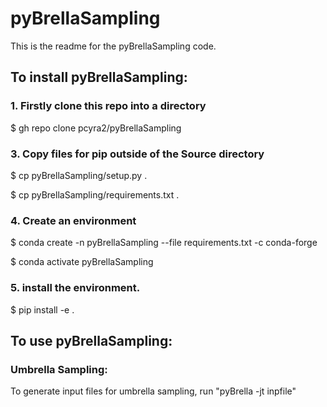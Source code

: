 # pyBrellaSampling
This is the readme for the pyBrellaSampling code. 

## To install pyBrellaSampling: 
### 1. Firstly clone this repo into a directory
   
  $ gh repo clone pcyra2/pyBrellaSampling

### 3. Copy files for pip outside of the Source directory

$ cp pyBrellaSampling/setup.py .

$ cp pyBrellaSampling/requirements.txt .

### 4. Create an environment

$ conda create -n pyBrellaSampling --file requirements.txt -c conda-forge

$ conda activate pyBrellaSampling

### 5. install the environment.

$ pip install -e . 

## To use pyBrellaSampling:

### Umbrella Sampling:

To generate input files for umbrella sampling, run "pyBrella -jt inpfile"
